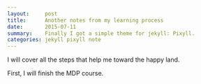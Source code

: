 ```yaml
---
layout:     post
title:      Another notes from my learning process
date:       2015-07-11
summary:    Finally I got a simple theme for jekyll: Pixyll.
categories: jekyll pixyll note
---
```


I will cover all the steps that help me toward the happy land.

First, I will finish the MDP course.
